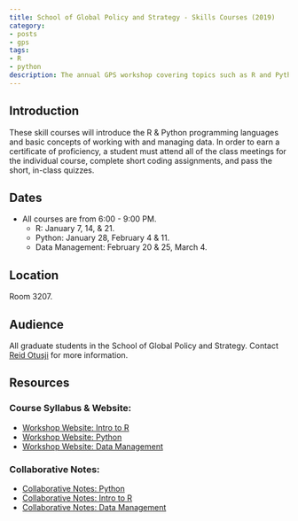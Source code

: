```yaml
---
title: School of Global Policy and Strategy - Skills Courses (2019)
category:
- posts
- gps
tags:
- R
- python
description: The annual GPS workshop covering topics such as R and Python.
---
```


## Introduction
These skill courses will introduce the R & Python programming languages and basic concepts of working with and managing data. In order to earn a certificate of proficiency, a student must attend all of the class meetings for the individual course, complete short coding assignments, and pass the short, in-class quizzes.

## Dates

* All courses are from 6:00 - 9:00 PM.
  * R: January 7, 14, & 21.
  * Python: January 28, February 4 & 11.
  * Data Management: February 20 & 25, March 4.

## Location
Room 3207.

## Audience

All graduate students in the School of Global Policy and Strategy. Contact [Reid Otusji](<rotsuji@ucsd.edu>) for more information.

## Resources

### Course Syllabus & Website:
* [Workshop Website: Intro to R](https://ucsdlib.github.io/win2019-gps-r/)
* [Workshop Website: Python](https://ucsdlib.github.io/win2019-gps-python/)
* [Workshop Website: Data Management](https://ucsdlib.github.io/win2019-gps-intro-dm/)

### Collaborative Notes:
* [Collaborative Notes: Python](https://hackmd.io/ZHl6NVkYQiK5Wpup1SBCRw?both)
* [Collaborative Notes: Intro to R](https://hackmd.io/grZZYR22RC25PU4l2TibTw)
* [Collaborative Notes: Data Management](https://hackmd.io/mm0oDa-_Sm2nfffniHYxFg)
